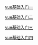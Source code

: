 [vue基础入门一](vue基础入门一.md)

[vue基础入门二](vue基础入门二.md)

[vue基础入门三](vue基础入门三.md)

[vue基础入门四](vue基础入门四.md)

